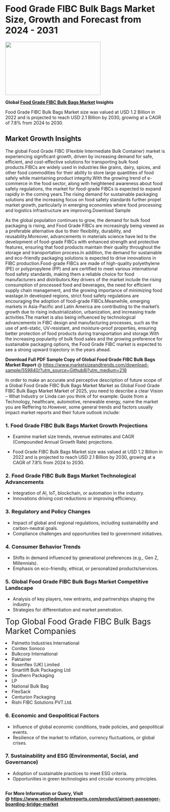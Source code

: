 <H1>Food Grade FIBC Bulk Bags Market Size, Growth and Forecast from 2024 - 2031</H1><img class="aligncenter size-medium wp-image-584254" src="https://thirdeyenews.in/wp-content/uploads/2024/09/Global-Market-Research-300x168.jpeg" alt="" width="300" height="168" /><p><strong>Global&nbsp;<a href="https://www.marketsizeandtrends.com/download-sample/559840/?utm_source=Github8j?utm_medium=218">Food Grade FIBC Bulk Bags Market</a> Insights</strong></p><p>Food Grade FIBC Bulk Bags Market size was valued at USD 1.2 Billion in 2022 and is projected to reach USD 2.1 Billion by 2030, growing at a CAGR of 7.8% from 2024 to 2030.</p><p><h2>Market Growth Insights</h2> <p>The global Food Grade FIBC (Flexible Intermediate Bulk Container) market is experiencing significant growth, driven by increasing demand for safe, efficient, and cost-effective solutions for transporting bulk food products.FIBCs are widely used in industries like grains, dairy, spices, and other food commodities for their ability to store large quantities of food safely while maintaining product integrity.With the growing trend of e-commerce in the food sector, along with heightened awareness about food safety regulations, the market for food-grade FIBCs is expected to expand rapidly in the coming years.The rising demand for sustainable packaging solutions and the increasing focus on food safety standards further propel market growth, particularly in emerging economies where food processing and logistics infrastructure are improving.Download Sample </p> <p>As the global population continues to grow, the demand for bulk food packaging is rising, and Food Grade FIBCs are increasingly being viewed as a preferable alternative due to their flexibility, durability, and reusability.Moreover, advancements in materials science have led to the development of food-grade FIBCs with enhanced strength and protective features, ensuring that food products maintain their quality throughout the storage and transportation process.In addition, the demand for sustainable and eco-friendly packaging solutions is expected to drive innovations in FIBC production.Food-grade FIBCs are made of high-quality polyethylene (PE) or polypropylene (PP) and are certified to meet various international food safety standards, making them a reliable choice for food manufacturers and distributors.Key drivers of the market include the rising consumption of processed food and beverages, the need for efficient supply chain management, and the growing importance of minimizing food wastage.In developed regions, strict food safety regulations are encouraging the adoption of food-grade FIBCs.Meanwhile, emerging markets in Asia-Pacific and Latin America are contributing to the market’s growth due to rising industrialization, urbanization, and increasing trade activities.The market is also being influenced by technological advancements in FIBC design and manufacturing processes, such as the use of anti-static, UV-resistant, and moisture-proof properties, ensuring better protection of food products during transportation and storage.With the increasing popularity of bulk food sales and the growing preference for sustainable packaging options, the Food Grade FIBC market is expected to see a strong upward trajectory in the years ahead.</p><p><span class=""><strong>Download Full PDF Sample Copy of Global Food Grade FIBC Bulk Bags Market Report</strong> @ <a href="https://www.marketsizeandtrends.com/download-sample/559840/?utm_source=Github8j?utm_medium=218" target="_blank">https://www.marketsizeandtrends.com/download-sample/559840/?utm_source=Github8j?utm_medium=218</a></span></p><p>In order to make an accurate and perceptive description of future scope of a Global&nbsp;Food Grade FIBC Bulk Bags Market Market as Global&nbsp;Food Grade FIBC Bulk Bags Market Market of 2025, you need to describe a clear Vision &ndash; What Industry or Linda can you think of for example: Quote from a Technology, healthcare, automotive, renewable energy, name the market you are Reffering to.However, some general trends and factors usually impact market reports and their future outlook include:</p><h3>1.&nbsp;<strong>Food Grade FIBC Bulk Bags Market Growth Projections</strong></h3><ul><li>Examine market size trends, revenue estimates and CAGR (Compounded Annual Growth Rate) projections.</li><li><p>Food Grade FIBC Bulk Bags Market size was valued at USD 1.2 Billion in 2022 and is projected to reach USD 2.1 Billion by 2030, growing at a CAGR of 7.8% from 2024 to 2030.</p></li></ul><h3>2.&nbsp;<strong>Food Grade FIBC Bulk Bags Market Technological Advancements</strong></h3><ul><li>Integration of AI, IoT, blockchain, or automation in the industry.</li><li>Innovations driving cost reductions or improving efficiency.</li></ul><h3>3.&nbsp;<strong>Regulatory and Policy Changes</strong></h3><ul><li>Impact of global and regional regulations, including sustainability and carbon-neutral goals.</li><li>Compliance challenges and opportunities tied to government initiatives.</li></ul><h3>4.&nbsp;<strong>Consumer Behavior Trends</strong></h3><ul><li>Shifts in demand influenced by generational preferences (e.g., Gen Z, Millennials).</li><li>Emphasis on eco-friendly, ethical, or personalized products/services.</li></ul><h3>5.&nbsp;<strong>Global Food Grade FIBC Bulk Bags Market Competitive Landscape</strong></h3><ul><li>Analysis of key players, new entrants, and partnerships shaping the industry.</li><li>Strategies for differentiation and market penetration.</li></ul><p data-pm-slice="1 1 []"><span style="color: inherit; font-family: inherit; font-size: 25px;">Top Global Food Grade FIBC Bulk Bags Market Companies</span></p><div class="" data-test-id=""><p><li>Palmetto Industries International</li><li> Conitex Sonoco</li><li> Bulkcorp International</li><li> Paktainer</li><li> Rosenflex (UK) Limited</li><li> Smartlift Bulk Packaging Ltd</li><li> Southern Packaging</li><li> LP</li><li> National Bulk Bag</li><li> FlexSack</li><li> Centurion Packaging</li><li> Rishi FIBC Solutions PVT.Ltd.</li></p></div><h3>6.&nbsp;<strong>Economic and Geopolitical Factors</strong></h3><ul><li>Influence of global economic conditions, trade policies, and geopolitical events.</li><li>Resilience of the market to inflation, currency fluctuations, or global crises.</li></ul><h3>7.&nbsp;<strong>Sustainability and ESG (Environmental, Social, and Governance)</strong></h3><ul><li>Adoption of sustainable practices to meet ESG criteria.</li><li>Opportunities in green technologies and circular economy principles.</li></ul><h2><strong style="font-size: 14px;">For More Information or Query, Visit @&nbsp;</strong><a style="background-color: #ffffff; font-size: 14px;" href="https://www.marketsizeandtrends.com/report/food-grade-fibc-bulk-bags-market/" target="_blank">https://www.verifiedmarketreports.com/product/airport-passenger-boarding-bridge-market</a></h2>